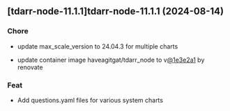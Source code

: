 

## [tdarr-node-11.1.1]tdarr-node-11.1.1 (2024-08-14)

### Chore



- update max_scale_version to 24.04.3 for multiple charts

- update container image haveagitgat/tdarr_node to v[@1e3e2a1](https://github.com/1e3e2a1) by renovate

### Feat



- Add questions.yaml files for various system charts